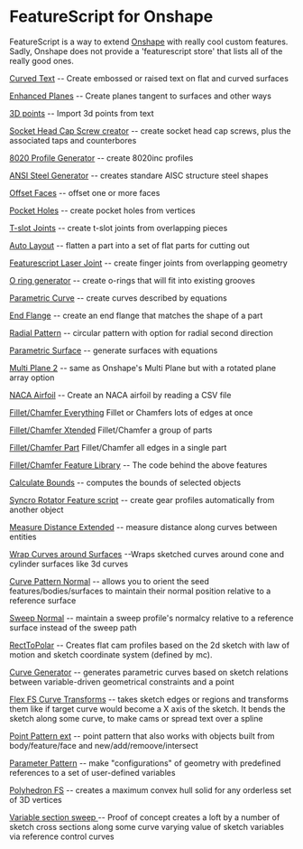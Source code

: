 # FeatureScript for Onshape

FeatureScript is a way to extend [Onshape](www.onshape.com/featurescript) with really cool custom features. Sadly, Onshape does not provide a 'featurescript store' that lists all of the really good ones.


[Curved Text](https://cad.onshape.com/documents/cfec40e2b66bb4ddb2f3414b/w/24132f252a02825eb0606641/e/67f132612739f155f5474819) -- Create embossed or raised text on flat and curved surfaces 

[Enhanced Planes](https://cad.onshape.com/documents/0de04acb5bac92ca16796edf/w/cdd1d1882311084fe54bff24/e/daaec91732ca5add243c90dd) -- Create planes tangent to surfaces and other ways

[3D points](https://cad.onshape.com/documents/502108ab33bd9af500b73c1a/w/68f73347f084d40c31271b24/e/8941bf3c5c73cd9db49e2134) -- Import 3d points from text

[Socket Head Cap Screw creator](https://cad.onshape.com/documents/2d7e0a6b68c2039da4221ebc/w/06d0026261b3d9bb908f74a1/e/55810c25d213e2450c12060d) -- create socket head cap screws, plus the associated taps and counterbores

[8020 Profile Generator](https://cad.onshape.com/documents/ccf713ca7463aeb3cbebce26/w/98577b0c5518f6fa1d06d69b/e/05fed5e3fd0d0ef69021b468) -- create 8020inc profiles

[ANSI Steel Generator](https://cad.onshape.com/documents/b66d1ff63684957c167272d8/w/2ac42f22fbfa9366e2f4df35/e/33b8950d87918aefcb267a4f) -- creates standare AISC structure steel shapes

[Offset Faces](https://cad.onshape.com/documents/323312569b42b381b93ee95c/w/4feba228409d550cfecc4193/e/4f18ff5b4caf83cc9e65fee9) -- offset one or more faces

[Pocket Holes](https://cad.onshape.com/documents/5c9f5a0c9e9568a64f8fce0f/w/5f5fb2a214796377ad0d8f98/e/6290b4d3ef8ef9df035b121a ) -- create pocket holes from vertices

[T-slot Joints](https://cad.onshape.com/documents/5791a167e4b03c2aa6af3b35/w/8528f1c2d733302d4632f38e/e/7eab6eb8ff7dea85b9cc6a87 ) -- create t-slot joints from overlapping pieces

[Auto Layout](https://cad.onshape.com/documents/3b3bb87c95d03259328fdb1f/w/9828ddc941ddc2896ebeebdb/e/fcecc760e1bc713ee3aae876) -- flatten a part into a set of flat parts for cutting out

[Featurescript Laser Joint](https://cad.onshape.com/documents/578830e4e4b0e65410f9c34e/w/d04a088a0a8ab8361a2aa65c/e/7af109b2f1cead90850525ae) -- create finger joints from overlapping geometry

[O ring generator](https://cad.onshape.com/documents/ae242486af63d55695d994a6/w/bd934a52d0bc030cc75b310f/e/6393ddee213a083563197321) -- create o-rings that will fit into existing grooves

[Parametric Curve](https://cad.onshape.com/documents/578ff8b3e4b0e65410fcfda3/w/d33395f174e5b38f4abd6097/e/cc0c3d5644a78b1b64d6c3b4) -- create curves described by equations

[End Flange](https://cad.onshape.com/documents/57886436e4b038b786de90ff/w/a346f741ea5d63b5276aa8dc/e/d5d801a3b8477b59af1ac958) -- create an end flange that matches the shape of a part

[Radial Pattern](https://cad.onshape.com/documents/57acdd79e4b01d53a1caf1f5/w/71a5841922caf49ccdf9c965/e/0aa03a35bf16af9cd999451b) -- circular pattern with option for radial second direction

[Parametric Surface](https://cad.onshape.com/documents/57a62df8e4b03de4c9fcf154/w/f6d71f3d862b522902efcd68/e/ece65382fcd820281a9ee704) --  generate surfaces with equations

[Multi Plane 2](https://cad.onshape.com/documents/578d3ba3e4b0fe44cbff7c02/w/2d7c55bd5d5ed951e86c0b0c/e/566edf8fb019ed25389d7d92) -- same as Onshape's Multi Plane but with a rotated plane array option

[NACA Airfoil](https://cad.onshape.com/documents/972dc31f395640d97dd6edca/w/8125816b48d1d07ebf0af701/e/31fa0727e4e6c9eb38ab1bb4) -- Create an NACA airfoil by reading a CSV file

[Fillet/Chamfer Everything](https://cad.onshape.com/documents/7793b338094a4f1de2017739/) Fillet or Chamfers lots of edges at once

[Fillet/Chamfer Xtended](https://cad.onshape.com/documents/5fa8fd94e7c46ccddd1dedae/) Fillet/Chamfer a group of parts

[Fillet/Chamfer Part](https://cad.onshape.com/documents/af7aca4be9fa68afb7279d46/) Fillet/Chamfer all edges in a single part

[Fillet/Chamfer Feature Library](https://cad.onshape.com/documents/b1be5929c83cf76c063a2181/) -- The code behind the above features

[Calculate Bounds](https://cad.onshape.com/documents/2ce3e64026df1ac7e63b98bd/) -- computes the bounds of selected objects

[Syncro Rotator Feature script](https://cad.onshape.com/documents/a0adddcc041efb15f8c3ad2a/w/4e997c4fe738a2030fa71786/e/8a74e08a2998e0d0e6ea7e87) -- create gear profiles automatically from another object

[Measure Distance Extended](https://cad.onshape.com/documents/77baa8153589a7fc5f289829/w/cffd0f2a7077380d5378a885/e/d3174bf5315e6aafcb889367) -- measure distance along curves between entities

[Wrap Curves around Surfaces](https://cad.onshape.com/documents/0bb13c1b6ed6d4a6dd75cf99/w/b4493d47a45c27ce485c84b9/e/c8050a35a7417c12b801bd40) --Wraps sketched curves around cone and cylinder surfaces like 3d curves

[Curve Pattern Normal](https://cad.onshape.com/documents/57ef018093832a1090983bfe/w/58bcbe4474554bfb72f7ecbe/e/147da62eb78afe2ead98587f) -- allows you to orient the seed features/bodies/surfaces to maintain their normal position relative to a reference surface

[Sweep Normal](https://cad.onshape.com/documents/ba3c5f086342a4d4d9c66071/w/1555421c5cfaef36d93b3e6c/e/4aff2b3579595dea2b17a323) -- maintain a sweep profile's normalcy relative to a reference surface instead of the sweep path

[RectToPolar](https://cad.onshape.com/documents/b59ab933bf1592e02614330f/w/a58753fdbb92959793980f44/e/ded816b2c095eb1569913c85) -- Creates flat cam profiles based on the 2d sketch with law of motion and sketch coordinate system (defined by mc).

[Curve Generator](https://cad.onshape.com/documents/2e01af46ce2cd5b90ee41156/w/82761270dd57ac2be5d84860/e/274c362e3eeb03f14eaa43c1) --  generates parametric curves based on sketch relations between variable-driven geometrical constraints and a point

[Flex FS Curve Transforms](https://cad.onshape.com/documents/0bb13c1b6ed6d4a6dd75cf99/w/b4493d47a45c27ce485c84b9/e/964f73eb0179aad8733b9f23) -- takes sketch edges or regions and transforms them like if target curve would become a X axis of the sketch. It bends the sketch along some curve, to make cams or spread text over a spline

[Point Pattern ext](https://cad.onshape.com/documents/25a0a6dfaa76e64574a5e0db/w/ed2afaf5bd2d12066495dc84/e/a71ff51699ae36f356a38f69) -- point pattern that also works with objects built from body/feature/face and new/add/remoove/intersect

[Parameter Pattern](https://cad.onshape.com/documents/d66ea5fec7a939e866ecbd6f/w/25d8c7ecb4fba2c4e6eb34a4/e/bbc5cf0f6b3fc16186444e0d) -- make "configurations" of geometry with predefined references to a set of user-defined variables

[Polyhedron FS](https://cad.onshape.com/documents/cc448676dec18cad9d8b2b57/w/4754b19de100bd9be64caea2/e/aa109f7201b85bb04af1573c) -- creates a maximum convex hull solid for any orderless set of 3D vertices

[Variable section sweep ](https://cad.onshape.com/documents/2d81c59d7fc5df36ecbaecf3/w/a2de18e932e02a4bd51d3af3/e/0b2c3849b5900737fa810e87) -- Proof of concept creates a loft by a number of sketch cross sections along some curve varying value of sketch variables via reference control curves
